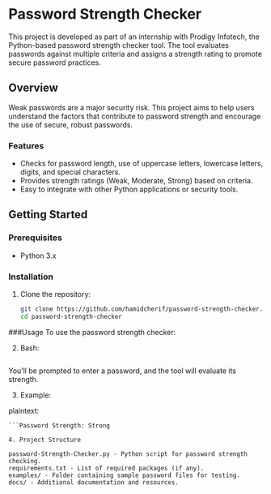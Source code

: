 # Password Strength Checker

This project is developed as part of an internship with Prodigy Infotech, the Python-based password strength checker tool. The tool evaluates passwords against multiple criteria and assigns a strength rating to promote secure password practices.

## Overview

Weak passwords are a major security risk. This project aims to help users understand the factors that contribute to password strength and encourage the use of secure, robust passwords. 

### Features
- Checks for password length, use of uppercase letters, lowercase letters, digits, and special characters.
- Provides strength ratings (Weak, Moderate, Strong) based on criteria.
- Easy to integrate with other Python applications or security tools.

## Getting Started

### Prerequisites
- Python 3.x

### Installation

1. Clone the repository:
   ```bash
   git clone https://github.com/hamidcherif/password-strength-checker.git
   cd password-strength-checker

###Usage
To use the password strength checker:

2. Bash:

   ```python code.py

You’ll be prompted to enter a password, and the tool will evaluate its strength.

3. Example:

plaintext:

```Enter a password to check its strength: Example@123
```Password Strength: Strong

4. Project Structure

password-Strength-Checker.py - Python script for password strength checking.
requirements.txt - List of required packages (if any).
examples/ - Folder containing sample password files for testing.
docs/ - Additional documentation and resources.
